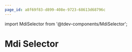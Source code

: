 ```yaml
---
page_id: a8f69f83-d899-408e-9723-68613d68796c
---
```

import MdiSelector from '@tdev-components/MdiSelector';

# Mdi Selector

<MdiSelector />
